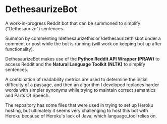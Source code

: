 # DethesaurizeBot
A work-in-progress Reddit bot that can be summoned to simplify ("Dethesaurize") sentences.

Summon by commenting !dethesaurizethis or !dethesaurizethisbot under a comment or post while the bot is running (will work on keeping bot up after functionality).

DethesaurizeBot makes use of the **Python Reddit API Wrapper (PRAW)** to access Reddit and the **Natural Language Toolkit (NLTK)** to simplify sentences.

A combination of readability metrics are used to determine the initial difficulty of a passage, and then an algorithm I developed replaces harder words with simpler synonyms while trying to maintain correct semantics and Parts Of Speech.


The repository has some files that were used in trying to set up Heroku hosting, but ultimately it seems very challenging to host this bot with Heroku because of Heroku's lack of Java, which language_tool relies on.
